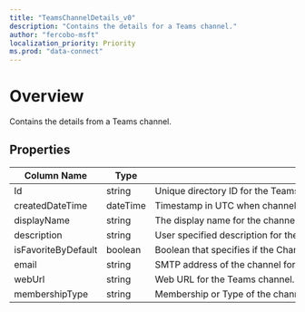```yaml
---
title: "TeamsChannelDetails_v0"
description: "Contains the details for a Teams channel."
author: "fercobo-msft"
localization_priority: Priority
ms.prod: "data-connect"
---
```


# Overview

Contains the details from a Teams channel.

## Properties

| Column Name | Type | Description |
|--|--|--|
| Id | string | Unique directory ID for the Teams channel. |
| createdDateTime | dateTime | Timestamp in UTC when channel was created. |
| displayName | string | The display name for the channel. |
| description | string | User specified description for the channel. |
| isFavoriteByDefault | boolean | Boolean that specifies if the Channel is "favorited" by default for all members of the team. |
| email | string | SMTP address of the channel for messaging. |
| webUrl | string | Web URL for the Teams channel. |
| membershipType | string | Membership or Type of the channel, i.e. standard channel, private channel, etc. |
